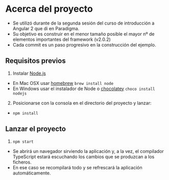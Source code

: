# Acerca del proyecto

- Se utilizó durante de la segunda sesión del curso de introducción a Angular 2 que di en Paradigma.
- Su objetivo es construir en el menor tamaño posible el mayor nº de elementos importantes del framework (v2.0.2)
- Cada commit es un paso progresivo en la construcción del ejemplo.

## Requisitos previos

1. Instalar [Node.js](http://nodejs.org)
- En Mac OSX usar [homebrew](http://brew.sh) `brew install node`
- En Windows usar el instalador de Node o [chocolatey](https://chocolatey.org/) `choco install nodejs`

2. Posicionarse con la consola en el directorio del proyecto y lanzar:
-  `npm install`

## Lanzar el proyecto

1. `npm start`
- Se abrirá un navegador sirviendo la aplicación y, a la vez, el compilador TypeScript estará escuchando los cambios que se produzcan a los ficheros. 
- En ese caso se recompilará todo y se refrescará la aplicación automáticamente.
